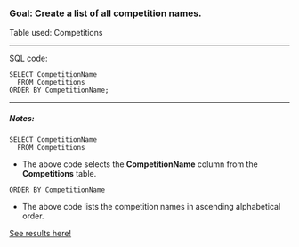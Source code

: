 
### Goal: Create a list of all competition names. 

Table used: Competitions

---
SQL code:
```  
SELECT CompetitionName
  FROM Competitions
ORDER BY CompetitionName;
```
---


##### Notes:
```  
SELECT CompetitionName
  FROM Competitions
```
- The above code selects the **CompetitionName** column from the **Competitions** table.

```
ORDER BY CompetitionName
```
- The above code lists the competition names in ascending alphabetical order.


[See results here!](https://www.kaggle.com/lochleven/meta-kaggle/competition-list1/run/96425)
